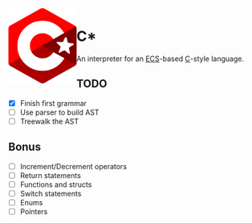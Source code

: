 <img align="left" alt="" src="logo.svg" height="150"/>

# C*

An interpreter for an [ECS](https://en.wikipedia.org/wiki/Entity_component_system)-based [C](https://en.wikipedia.org/wiki/C_(programming_language))-style language.

## TODO

- [x] Finish first grammar
- [ ] Use parser to build AST
- [ ] Treewalk the AST

## Bonus

- [ ] Increment/Decrement operators
- [ ] Return statements
- [ ] Functions and structs
- [ ] Switch statements
- [ ] Enums
- [ ] Pointers